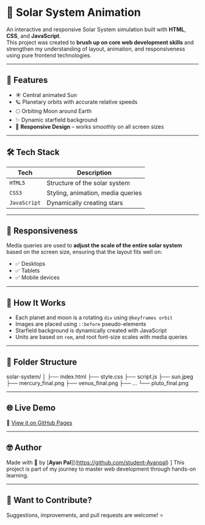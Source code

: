 # 🌌 Solar System Animation

An interactive and responsive Solar System simulation built with **HTML**, **CSS**, and **JavaScript**.  
This project was created to **brush up on core web development skills** and strengthen my understanding of layout, animation, and responsiveness using pure frontend technologies.



---

## 🚀 Features

- ☀️ Central animated Sun
- 🪐 Planetary orbits with accurate relative speeds
- 🌕 Orbiting Moon around Earth
- ✨ Dynamic starfield background
- 📱 **Responsive Design** – works smoothly on all screen sizes

---

## 🛠️ Tech Stack

| Tech      | Description                       |
|-----------|-----------------------------------|
| `HTML5`   | Structure of the solar system     |
| `CSS3`    | Styling, animation, media queries |
| `JavaScript` | Dynamically creating stars     |

---

## 📱 Responsiveness

Media queries are used to **adjust the scale of the entire solar system** based on the screen size, ensuring that the layout fits well on:

- ✅ Desktops
- ✅ Tablets
- ✅ Mobile devices

---

## 🌠 How It Works

- Each planet and moon is a rotating `div` using `@keyframes orbit`
- Images are placed using `::before` pseudo-elements
- Starfield background is dynamically created with JavaScript
- Units are based on `rem`, and root font-size scales with media queries

---

## 📂 Folder Structure

solar-system/
│
├── index.html
├── style.css
├── script.js
├── sun.jpeg
├── mercury_final.png
├── venus_final.png
├── ...
└── pluto_final.png

---

## 🌐 Live Demo

🔗 [View it on GitHub Pages](https://your-username.github.io/solar-system/)


---

## 🤓 Author

Made with 💛 by [**Ayan Pal**][(https://github.com/student-Ayanpal) ]
This project is part of my journey to master web development through hands-on learning.

---

## 🙌 Want to Contribute?

Suggestions, improvements, and pull requests are welcome! ⭐




